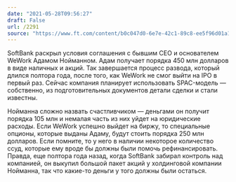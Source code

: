 ```yaml
---
date: "2021-05-28T09:56:27"
draft: False
url: /2291
source: "https://www.ft.com/content/b0c047d0-6e7e-42c1-89c8-ee5f96d01a12"
---
```


SoftBank раскрыл условия соглашения с бывшим CEO и основателем WeWork Адамом Нойманном. Адам получает порядка 450 млн долларов в виде наличных и акций. Так завершается процесс развода, который длился полтора года, после того, как WeWork не смог выйти на IPO в первый раз. Сейчас компания планирует использовать SPAC-модель — собственно, из подготовительных документов детали сделки и стали известны.

Нойманна сложно назвать счастливчиком — деньгами он получит порядка 105 млн и немалая часть из них уйдет на юридические расходы. Если WeWork успешно выйдет на биржу, то специальные опционы, которые выданы Адаму, будут стоить порядка 250 млн долларов. Если помните, то у него в наличии некоторое количество ссуд, которые ему вроде бы должны были помочь рефинансировать. Правда, еще полтора года назад, когда SoftBank забирал контроль над компанией, он выкупил большой пакет акций у холдинговой компании Нойманна, так что какие-то деньги у того должны были остаться.

